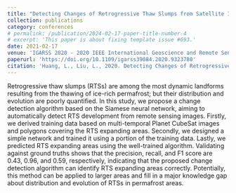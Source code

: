 ```yaml
---
title: "Detecting Changes of Retrogressive Thaw Slumps from Satellite Images Using Siamese Neural Network"
collection: publications
category: conferences
# permalink: /publication/2024-02-17-paper-title-number-4
# excerpt: 'This paper is about fixing template issue #693.'
date: 2021-02-17
venue: 'IGARSS 2020 - 2020 IEEE International Geoscience and Remote Sensing Symposium'
paperurl: 'https://doi.org/10.1109/igarss39084.2020.9323780'
citation: 'Huang, L., Liu, L., 2020. Detecting Changes of Retrogressive Thaw Slumps from Satellite Images Using Siamese Neural Network. Igarss 2020 - 2020 Ieee Int Geoscience Remote Sens Symposium 00, 3090–3093.'
---
```


Retrogressive thaw slumps (RTSs) are among the most dynamic landforms resulting from the thawing of ice-rich permafrost; but their distribution and evolution are poorly quantified. In this study, we propose a change detection algorithm based on the Siamese neural network, aiming to automatically detect RTS development from remote sensing images. Firstly, we derived training data based on multi-temporal Planet CubeSat images and polygons covering the RTS expanding areas. Secondly, we designed a simple network and trained it using a portion of the training data. Lastly, we predicted RTS expanding areas using the well-trained algorithm. Validating against ground truths shows that the precision, recall, and F1 score are 0.43, 0.96, and 0.59, respectively, indicating that the proposed change detection algorithm can identify RTS expanding areas correctly. Potentially, this method can be applied to larger areas and fill in a major knowledge gap about distribution and evolution of RTSs in permafrost areas.
